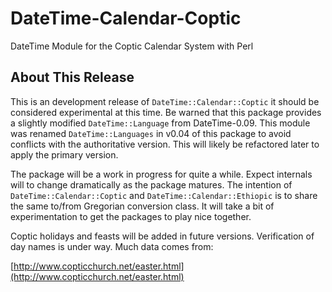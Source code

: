 # DateTime-Calendar-Coptic
DateTime Module for the Coptic Calendar System with Perl

## About This Release

This is an development release of `DateTime::Calendar::Coptic` it should
be considered experimental at this time.  Be warned that this package
provides a slightly modified `DateTime::Language` from DateTime-0.09.
This module was renamed `DateTime::Languages` in v0.04 of this package
to avoid conflicts with the authoritative version. This will likely
be refactored later to apply the primary version.

The package will be a work in progress for quite a while.  Expect
internals will to change dramatically as the package matures.  The
intention of `DateTime::Calendar::Coptic` and `DateTime::Calendar::Ethiopic`
is to share the same to/from Gregorian conversion class.  It will
take a bit of experimentation to get the packages to play nice together.

Coptic holidays and feasts will be added in future versions.  Verification
of day names is under way.  Much data comes from:

  [http://www.copticchurch.net/easter.html](http://www.copticchurch.net/easter.html)

